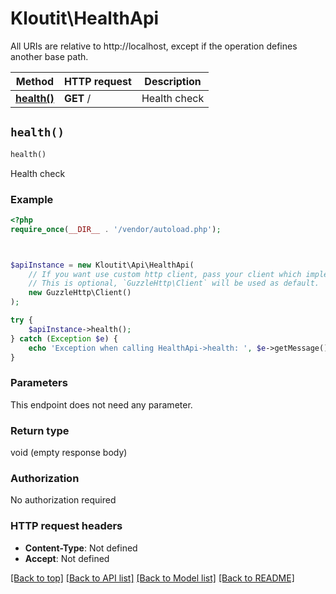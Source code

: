 # Kloutit\HealthApi

All URIs are relative to http://localhost, except if the operation defines another base path.

| Method | HTTP request | Description |
| ------------- | ------------- | ------------- |
| [**health()**](HealthApi.md#health) | **GET** / | Health check |


## `health()`

```php
health()
```

Health check

### Example

```php
<?php
require_once(__DIR__ . '/vendor/autoload.php');



$apiInstance = new Kloutit\Api\HealthApi(
    // If you want use custom http client, pass your client which implements `GuzzleHttp\ClientInterface`.
    // This is optional, `GuzzleHttp\Client` will be used as default.
    new GuzzleHttp\Client()
);

try {
    $apiInstance->health();
} catch (Exception $e) {
    echo 'Exception when calling HealthApi->health: ', $e->getMessage(), PHP_EOL;
}
```

### Parameters

This endpoint does not need any parameter.

### Return type

void (empty response body)

### Authorization

No authorization required

### HTTP request headers

- **Content-Type**: Not defined
- **Accept**: Not defined

[[Back to top]](#) [[Back to API list]](../../README.md#endpoints)
[[Back to Model list]](../../README.md#models)
[[Back to README]](../../README.md)
